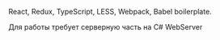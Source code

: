 React, Redux, TypeScript, LESS, Webpack, Babel boilerplate.

Для работы требует серверную часть на C# WebServer
